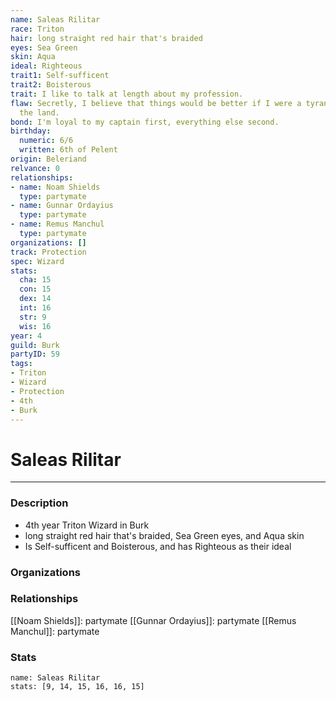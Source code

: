 ```yaml
---
name: Saleas Rilitar
race: Triton
hair: long straight red hair that's braided
eyes: Sea Green
skin: Aqua
ideal: Righteous
trait1: Self-sufficent
trait2: Boisterous
trait: I like to talk at length about my profession.
flaw: Secretly, I believe that things would be better if I were a tyrant lording over
  the land.
bond: I'm loyal to my captain first, everything else second.
birthday:
  numeric: 6/6
  written: 6th of Pelent
origin: Beleriand
relvance: 0
relationships:
- name: Noam Shields
  type: partymate
- name: Gunnar Ordayius
  type: partymate
- name: Remus Manchul
  type: partymate
organizations: []
track: Protection
spec: Wizard
stats:
  cha: 15
  con: 15
  dex: 14
  int: 16
  str: 9
  wis: 16
year: 4
guild: Burk
partyID: 59
tags:
- Triton
- Wizard
- Protection
- 4th
- Burk
---
```

# Saleas Rilitar
---
### Description
- 4th year Triton Wizard in Burk
- long straight red hair that's braided, Sea Green eyes, and Aqua skin
- Is Self-sufficent and Boisterous, and has Righteous as their ideal

### Organizations
### Relationships
[[Noam Shields]]: partymate
[[Gunnar Ordayius]]: partymate
[[Remus Manchul]]: partymate
### Stats
```statblock
name: Saleas Rilitar
stats: [9, 14, 15, 16, 16, 15]
```